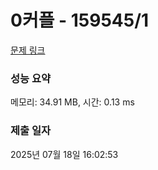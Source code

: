 # 0커플 - 159545/1 

[문제 링크](https://level.goorm.io/exam/159545/0%EC%BB%A4%ED%94%8C/quiz/1) 

### 성능 요약

메모리: 34.91 MB, 시간: 0.13 ms

### 제출 일자

2025년 07월 18일 16:02:53

